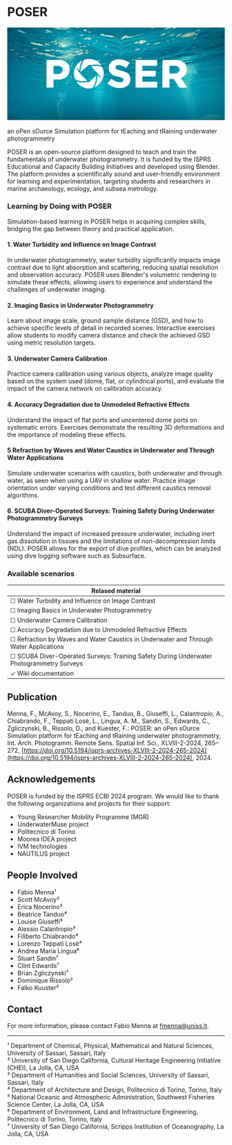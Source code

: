 # POSER

<img src="https://raw.githubusercontent.com/GEOSS-UNISS/POSER/refs/heads/main/Wiki/Images/Logo.png" alt="Logo">

an oPen sOurce Simulation platform for tEaching and tRaining underwater photogrammetry

POSER is an open-source platform designed to teach and train the fundamentals of underwater photogrammetry. It is funded by the ISPRS Educational and Capacity Building Initiatives and developed using Blender. The platform provides a scientifically sound and user-friendly environment for learning and experimentation, targeting students and researchers in marine archaeology, ecology, and subsea metrology.

### Learning by Doing with POSER

Simulation-based learning in POSER helps in acquiring complex skills, bridging the gap between theory and practical application.

#### 1. Water Turbidity and Influence on Image Contrast

In underwater photogrammetry, water turbidity significantly impacts image contrast due to light absorption and scattering, reducing spatial resolution and observation accuracy. POSER uses Blender's volumetric rendering to simulate these effects, allowing users to experience and understand the challenges of underwater imaging.

#### 2. Imaging Basics in Underwater Photogrammetry

Learn about image scale, ground sample distance (GSD), and how to achieve specific levels of detail in recorded scenes. Interactive exercises allow students to modify camera distance and check the achieved GSD using metric resolution targets.

#### 3. Underwater Camera Calibration

Practice camera calibration using various objects, analyze image quality based on the system used (dome, flat, or cylindrical ports), and evaluate the impact of the camera network on calibration accuracy.

#### 4. Accuracy Degradation due to Unmodeled Refractive Effects

Understand the impact of flat ports and uncentered dome ports on systematic errors. Exercises demonstrate the resulting 3D deformations and the importance of modeling these effects.

#### 5 Refraction by Waves and Water Caustics in Underwater and Through Water Applications

Simulate underwater scenarios with caustics, both underwater and through water, as seen when using a UAV in shallow water. Practice image orientation under varying conditions and test different caustics removal algorithms.

#### 6. SCUBA Diver-Operated Surveys: Training Safety During Underwater Photogrammetry Surveys

Understand the impact of increased pressure underwater, including inert gas dissolution in tissues and the limitations of non-decompression limits (NDL). POSER allows for the export of dive profiles, which can be analyzed using dive logging software such as Subsurface.

### Available scenarios

| Relased material                 | 
| ---------------------------------- | 
| &#x2610; Water Turbidity and Influence on Image Contrast                 |
| &#x2610; Imaging Basics in Underwater Photogrammetry                     | 
| &#x2610; Underwater Camera Calibration           |
| &#x2610; Accuracy Degradation due to Unmodeled Refractive Effects                      |
| &#x2610; Refraction by Waves and Water Caustics in Underwater and Through Water Applications                     |
| &#x2610; SCUBA Diver-Operated Surveys: Training Safety During Underwater Photogrammetry Surveys |
| &check; Wiki documentation          |

## Publication

Menna, F., McAvoy, S., Nocerino, E., Tanduo, B., Giuseffi, L., Calantropio, A., Chiabrando, F., Teppati Losè, L., Lingua, A. M., Sandin, S., Edwards, C., Zgliczynski, B., Rissolo, D., and Kuester, F.: POSER: an oPen sOurce Simulation platform for tEaching and tRaining underwater photogrammetry, Int. Arch. Photogramm. Remote Sens. Spatial Inf. Sci., XLVIII-2-2024, 265–272, [https://doi.org/10.5194/isprs-archives-XLVIII-2-2024-265-2024](https://doi.org/10.5194/isprs-archives-XLVIII-2-2024-265-2024), 2024.

## Acknowledgements

POSER is funded by the ISPRS ECBI 2024 program. We would like to thank the following organizations and projects for their support:

- Young Researcher Mobility Programme (MGR)
- UnderwaterMuse project
- Politecnico di Torino
- Moorea IDEA project
- IVM technologies
- NAUTILUS project

## People Involved

- Fabio Menna¹
- Scott McAvoy²
- Erica Nocerino³
- Beatrice Tanduo⁴
- Louise Giuseffi⁵
- Alessio Calantropio³
- Filiberto Chiabrando⁴
- Lorenzo Teppati Losè⁴
- Andrea Maria Lingua⁶
- Stuart Sandin⁷
- Clint Edwards⁷
- Brian Zgliczynski⁷
- Dominique Rissolo²
- Falko Kuuster²

## Contact

For more information, please contact Fabio Menna at [fmenna@uniss.it](mailto:fmenna@uniss.it).

---

¹ Department of Chemical, Physical, Mathematical and Natural Sciences, University of Sassari, Sassari, Italy  
² University of San Diego California, Cultural Heritage Engineering Initiative (CHEI), La Jolla, CA, USA  
³ Department of Humanities and Social Sciences, University of Sassari, Sassari, Italy  
⁴ Department of Architecture and Design, Politecnico di Torino, Torino, Italy  
⁵ National Oceanic and Atmospheric Administration, Southwest Fisheries Science Center, La Jolla, CA, USA  
⁶ Department of Environment, Land and Infrastructure Engineering, Politecnico di Torino, Torino, Italy  
⁷ University of San Diego California, Scripps Institution of Oceanography, La Jolla, CA, USA  
